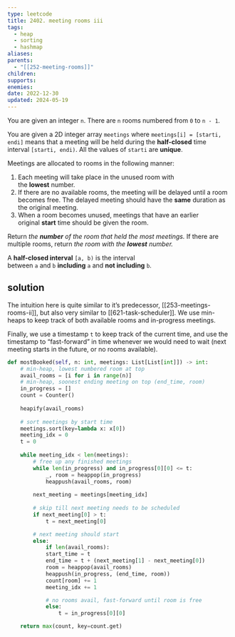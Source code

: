 ```yaml
---
type: leetcode
title: 2402. meeting rooms iii
tags:
  - heap
  - sorting
  - hashmap
aliases: 
parents:
  - "[[252-meeting-rooms]]"
children: 
supports: 
enemies: 
date: 2022-12-30
updated: 2024-05-19
---
```


You are given an integer `n`. There are `n` rooms numbered from `0` to `n - 1`.

You are given a 2D integer array `meetings` where `meetings[i] = [starti, endi]` means that a meeting will be held during the **half-closed** time interval `[starti, endi)`. All the values of `starti` are **unique**.

Meetings are allocated to rooms in the following manner:

1. Each meeting will take place in the unused room with the **lowest** number.
2. If there are no available rooms, the meeting will be delayed until a room becomes free. The delayed meeting should have the **same** duration as the original meeting.
3. When a room becomes unused, meetings that have an earlier original **start** time should be given the room.

Return _the **number** of the room that held the most meetings._ If there are multiple rooms, return _the room with the **lowest** number._

A **half-closed interval** `[a, b)` is the interval between `a` and `b` **including** `a` and **not including** `b`.

## solution

The intuition here is quite similar to it’s predecessor, [[253-meetings-rooms-ii]], but also very similar to [[621-task-scheduler]]. We use min-heaps to keep track of both available rooms and in-progress meetings.

Finally, we use a timestamp `t` to keep track of the current time, and use the timestamp to “fast-forward” in time whenever we would need to wait (next meeting starts in the future, or no rooms available).

```python
def mostBooked(self, n: int, meetings: List[List[int]]) -> int:
	# min-heap, lowest numbered room at top
	avail_rooms = [i for i in range(n)]
	# min-heap, soonest ending meeting on top (end_time, room)
	in_progress = []
	count = Counter()
	  
	heapify(avail_rooms)
	  
	# sort meetings by start time
	meetings.sort(key=lambda x: x[0])
	meeting_idx = 0
	t = 0
	  
	while meeting_idx < len(meetings):
		# free up any finished meetings
		while len(in_progress) and in_progress[0][0] <= t:
			_, room = heappop(in_progress)
			heappush(avail_rooms, room)
		  
		next_meeting = meetings[meeting_idx]
		  
		# skip till next meeting needs to be scheduled
		if next_meeting[0] > t:
			t = next_meeting[0]

		# next meeting should start
		else:
			if len(avail_rooms):
			start_time = t
			end_time = t + (next_meeting[1] - next_meeting[0])
			room = heappop(avail_rooms)
			heappush(in_progress, (end_time, room))
			count[room] += 1
			meeting_idx += 1

			# no rooms avail, fast-forward until room is free
			else:
				t = in_progress[0][0]

	return max(count, key=count.get)
```
